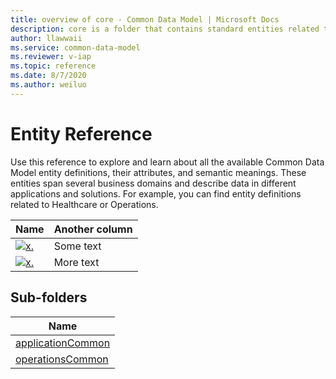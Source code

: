 ```yaml
---
title: overview of core - Common Data Model | Microsoft Docs
description: core is a folder that contains standard entities related to the Common Data Model.
author: llawwaii
ms.service: common-data-model
ms.reviewer: v-iap
ms.topic: reference
ms.date: 8/7/2020
ms.author: weiluo
---
```


# Entity Reference

Use this reference to explore and learn about all the available Common Data Model entity definitions, their attributes, and semantic meanings. These entities span several business domains and describe data in different applications and solutions. For example, you can find entity definitions related to Healthcare or Operations.  

| Name   | Another column |
|--------|------------------|
[![x.](../../media/ent-ref/img1.png)](./applicationcommon/foundationcommon/crmcommon/solutions/customerinsights/overview.md)| Some text |
[![x.](../../media/ent-ref/img2.png)](https://microsoft.github.io/CDM/SchemaViz.html?initialManifest=manifests/insightsApplications.manifest.cdm.json&simpleChrome=true)| More text|

## Sub-folders

|Name|
|---|
|[applicationCommon](applicationCommon/overview.md)|
|[operationsCommon](operationsCommon/overview.md)|
